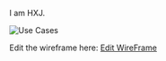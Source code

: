I am HXJ.

![Use Cases](./Use%20Cases.svg)

Edit the wireframe here: [Edit WireFrame](https://github.com/HaiXinjie/HaiXinjie/blob/main/WireFrame.drawio)

